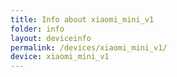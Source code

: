 ```yaml
---
title: Info about xiaomi_mini_v1
folder: info
layout: deviceinfo
permalink: /devices/xiaomi_mini_v1/
device: xiaomi_mini_v1
---
```

